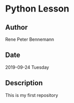 # Python Lesson

## Author
Rene Peter Bennemann
## Date
2019-09-24 Tuesday

## Description
This is my first repository
